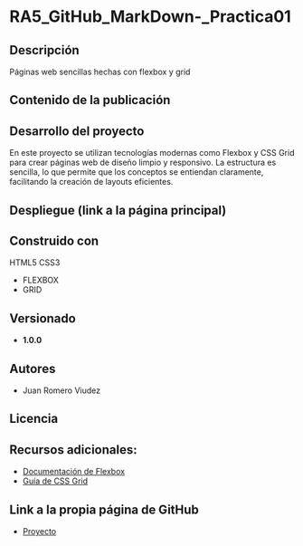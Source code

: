 # RA5_GitHub_MarkDown-_Practica01

## Descripción 
Páginas web sencillas hechas con flexbox y grid

## Contenido de la publicación
## Desarrollo del proyecto
En este proyecto se utilizan tecnologías modernas como Flexbox y CSS Grid para crear páginas web de diseño limpio y responsivo. La estructura es sencilla, lo que permite que los conceptos se entiendan claramente, facilitando la creación de layouts eficientes.

## Despliegue (link a la página principal)
## Construido con
HTML5
CSS3
 - FLEXBOX
 - GRID
## Versionado
- **1.0.0**
## Autores
- Juan Romero Viudez
## Licencia
## Recursos adicionales:
- [Documentación de Flexbox](https://css-tricks.com/snippets/css/a-guide-to-flexbox/)
- [Guía de CSS Grid](https://css-tricks.com/snippets/css/complete-guide-grid/)

##  Link a la propia página de GitHub
- [Proyecto](https://github.com/Juanies/RA5_GitHub_MarkDown-_Practica01/edit/main/README.md)
